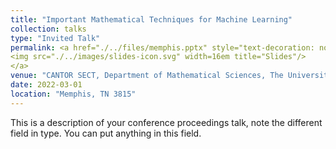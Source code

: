 ```yaml
---
title: "Important Mathematical Techniques for Machine Learning"
collection: talks
type: "Invited Talk"
permalink: <a href="./../files/memphis.pptx" style="text-decoration: none;">
<img src="./../images/slides-icon.svg" width=16em title="Slides"/>
</a>
venue: "CANTOR SECT, Department of Mathematical Sciences, The University of Memphis"
date: 2022-03-01
location: "Memphis, TN 3815"
---
```


This is a description of your conference proceedings talk, note the different field in type. You can put anything in this field.

